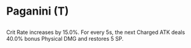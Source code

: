# Paganini (T)

## 

Crit Rate increases by 15.0%. For every 5s, the next Charged ATK deals 40.0% bonus Physical DMG and restores 5 SP.